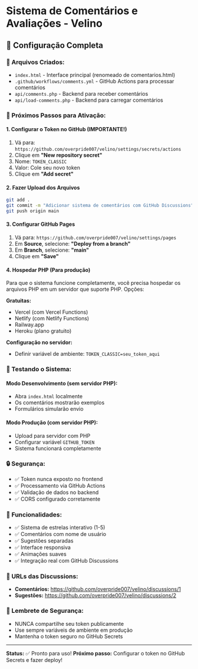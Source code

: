 # Sistema de Comentários e Avaliações - Velino

## 🚀 Configuração Completa

### 📁 Arquivos Criados:
- `index.html` - Interface principal (renomeado de comentarios.html)
- `.github/workflows/comments.yml` - GitHub Actions para processar comentários
- `api/comments.php` - Backend para receber comentários
- `api/load-comments.php` - Backend para carregar comentários

### 🔧 Próximos Passos para Ativação:

#### 1. **Configurar o Token no GitHub (IMPORTANTE!)**
1. Vá para: `https://github.com/overpride007/velino/settings/secrets/actions`
2. Clique em **"New repository secret"**
3. Nome: `TOKEN_CLASSIC`
4. Valor: Cole seu novo token
5. Clique em **"Add secret"**

#### 2. **Fazer Upload dos Arquivos**
```bash
git add .
git commit -m "Adicionar sistema de comentários com GitHub Discussions"
git push origin main
```

#### 3. **Configurar GitHub Pages**
1. Vá para: `https://github.com/overpride007/velino/settings/pages`
2. Em **Source**, selecione: **"Deploy from a branch"**
3. Em **Branch**, selecione: **"main"**
4. Clique em **"Save"**

#### 4. **Hospedar PHP (Para produção)**
Para que o sistema funcione completamente, você precisa hospedar os arquivos PHP em um servidor que suporte PHP. Opções:

**Gratuitas:**
- Vercel (com Vercel Functions)
- Netlify (com Netlify Functions)
- Railway.app
- Heroku (plano gratuito)

**Configuração no servidor:**
- Definir variável de ambiente: `TOKEN_CLASSIC=seu_token_aqui`

### 🧪 Testando o Sistema:

#### **Modo Desenvolvimento (sem servidor PHP):**
- Abra `index.html` localmente
- Os comentários mostrarão exemplos
- Formulários simularão envio

#### **Modo Produção (com servidor PHP):**
- Upload para servidor com PHP
- Configurar variável `GITHUB_TOKEN`
- Sistema funcionará completamente

### 🔒 Segurança:
- ✅ Token nunca exposto no frontend
- ✅ Processamento via GitHub Actions
- ✅ Validação de dados no backend
- ✅ CORS configurado corretamente

### 📱 Funcionalidades:
- ✅ Sistema de estrelas interativo (1-5)
- ✅ Comentários com nome de usuário
- ✅ Sugestões separadas
- ✅ Interface responsiva
- ✅ Animações suaves
- ✅ Integração real com GitHub Discussions

### 🎯 URLs das Discussions:
- **Comentários:** https://github.com/overpride007/velino/discussions/1
- **Sugestões:** https://github.com/overpride007/velino/discussions/2

### 🚨 Lembrete de Segurança:
- NUNCA compartilhe seu token publicamente
- Use sempre variáveis de ambiente em produção
- Mantenha o token seguro no GitHub Secrets

---

**Status:** ✅ Pronto para uso!
**Próximo passo:** Configurar o token no GitHub Secrets e fazer deploy!
